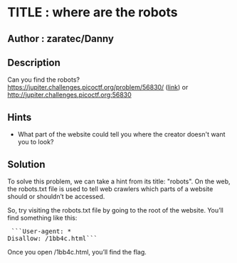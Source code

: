 # TITLE : where are the robots
## Author : zaratec/Danny
## Description
Can you find the robots? https://jupiter.challenges.picoctf.org/problem/56830/ ([link](https://jupiter.challenges.picoctf.org/problem/56830/)) or http://jupiter.challenges.picoctf.org:56830
## Hints
- What part of the website could tell you where the creator doesn't want you to look?
## Solution
To solve this problem, we can take a hint from its title: "robots". On the web, the robots.txt file is used to tell web crawlers which parts of a website should or shouldn’t be accessed.

So, try visiting the robots.txt file by going to the root of the website. You’ll find something like this:

<pre lang="markdown"> ```User-agent: *  
Disallow: /1bb4c.html``` </pre>
Once you open /1bb4c.html, you’ll find the flag.
